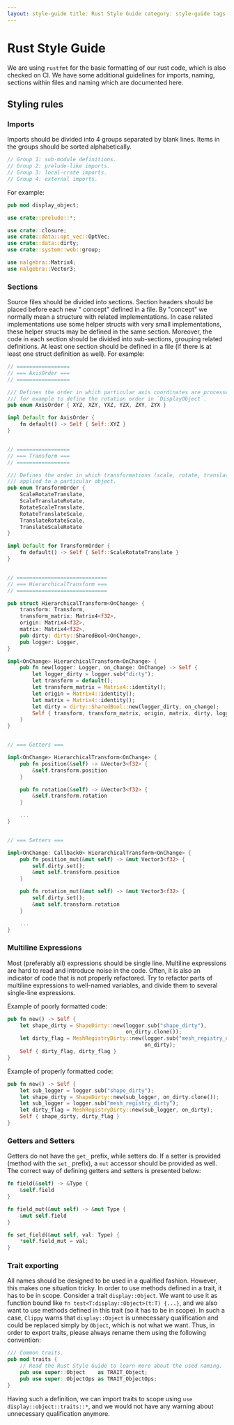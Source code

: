 ```yaml
---
layout: style-guide title: Rust Style Guide category: style-guide tags: [style-guide,contributing]
---
```


# Rust Style Guide

We are using `rustfmt` for the basic formatting of our rust code, which is also
checked on CI. We have some additional guidelines for imports, naming, sections
within files and naming which are documented here.

## Styling rules

### Imports

Imports should be divided into 4 groups separated by blank lines. Items in the
groups should be sorted alphabetically.

```rust
// Group 1: sub-module definitions.
// Group 2: prelude-like imports.
// Group 3: local-crate imports.
// Group 4: external imports.
```

For example:

```rust
pub mod display_object;

use crate::prelude::*;

use crate::closure;
use crate::data::opt_vec::OptVec;
use crate::data::dirty;
use crate::system::web::group;

use nalgebra::Matrix4;
use nalgebra::Vector3;
```

### Sections

Source files should be divided into sections. Section headers should be placed
before each new " concept" defined in a file. By "concept" we normally mean a
structure with related implementations. In case related implementations use some
helper structs with very small implementations, these helper structs may be
defined in the same section. Moreover, the code in each section should be
divided into sub-sections, grouping related definitions. At least one section
should be defined in a file (if there is at least one struct definition as
well). For example:

```rust
// =================
// === AxisOrder ===
// =================

/// Defines the order in which particular axis coordinates are processed. Used
/// for example to define the rotation order in `DisplayObject`.
pub enum AxisOrder { XYZ, XZY, YXZ, YZX, ZXY, ZYX }

impl Default for AxisOrder {
    fn default() -> Self { Self::XYZ }
}


// =================
// === Transform ===
// =================

/// Defines the order in which transformations (scale, rotate, translate) are
/// applied to a particular object.
pub enum TransformOrder {
    ScaleRotateTranslate,
    ScaleTranslateRotate,
    RotateScaleTranslate,
    RotateTranslateScale,
    TranslateRotateScale,
    TranslateScaleRotate
}

impl Default for TransformOrder {
    fn default() -> Self { Self::ScaleRotateTranslate }
}


// =============================
// === HierarchicalTransform ===
// =============================

pub struct HierarchicalTransform<OnChange> {
    transform: Transform,
    transform_matrix: Matrix4<f32>,
    origin: Matrix4<f32>,
    matrix: Matrix4<f32>,
    pub dirty: dirty::SharedBool<OnChange>,
    pub logger: Logger,
}

impl<OnChange> HierarchicalTransform<OnChange> {
    pub fn new(logger: Logger, on_change: OnChange) -> Self {
        let logger_dirty = logger.sub("dirty");
        let transform = default();
        let transform_matrix = Matrix4::identity();
        let origin = Matrix4::identity();
        let matrix = Matrix4::identity();
        let dirty = dirty::SharedBool::new(logger_dirty, on_change);
        Self { transform, transform_matrix, origin, matrix, dirty, logger }
    }
}


// === Getters ===

impl<OnChange> HierarchicalTransform<OnChange> {
    pub fn position(&self) -> &Vector3<f32> {
        &self.transform.position
    }

    pub fn rotation(&self) -> &Vector3<f32> {
        &self.transform.rotation
    }

    ...
}


// === Setters ===

impl<OnChange: Callback0> HierarchicalTransform<OnChange> {
    pub fn position_mut(&mut self) -> &mut Vector3<f32> {
        self.dirty.set();
        &mut self.transform.position
    }

    pub fn rotation_mut(&mut self) -> &mut Vector3<f32> {
        self.dirty.set();
        &mut self.transform.rotation
    }

    ...
}
```

### Multiline Expressions

Most (preferably all) expressions should be single line. Multiline expressions
are hard to read and introduce noise in the code. Often, it is also an indicator
of code that is not properly refactored. Try to refactor parts of multiline
expressions to well-named variables, and divide them to several single-line
expressions.

Example of poorly formatted code:

```rust
pub fn new() -> Self {
    let shape_dirty = ShapeDirty::new(logger.sub("shape_dirty"),
                                      on_dirty.clone());
    let dirty_flag = MeshRegistryDirty::new(logger.sub("mesh_registry_dirty"),
                                            on_dirty);
    Self { dirty_flag, dirty_flag }
}
```

Example of properly formatted code:

```rust
pub fn new() -> Self {
    let sub_logger = logger.sub("shape_dirty");
    let shape_dirty = ShapeDirty::new(sub_logger, on_dirty.clone());
    let sub_logger = logger.sub("mesh_registry_dirty");
    let dirty_flag = MeshRegistryDirty::new(sub_logger, on_dirty);
    Self { shape_dirty, dirty_flag }
}
```

### Getters and Setters

Getters do not have the `get_` prefix, while setters do. If a setter is provided
(method with the `set_` prefix), a `mut` accessor should be provided as well.
The correct way of defining getters and setters is presented below:

```rust
fn field(&self) -> &Type {
    &self.field
}

fn field_mut(&mut self) -> &mut Type {
    &mut self.field
}

fn set_field(&mut self, val: Type) {
    *self.field_mut = val;
}
```

### Trait exporting

All names should be designed to be used in a qualified fashion. However, this
makes one situation tricky. In order to use methods defined in a trait, it has
to be in scope. Consider a trait `display::Object`. We want to use it as
function bound like `fn test<T:display::Object>(t:T) {...}`, and we also want to
use methods defined in this trait (so it has to be in scope). In such a case,
`Clippy` warns that `display::Object` is unnecessary qualification and could be
replaced simply by `Object`, which is not what we want. Thus, in order to export
traits, please always rename them using the following convention:

```rust
/// Common traits.
pub mod traits {
    // Read the Rust Style Guide to learn more about the used naming.
    pub use super::Object    as TRAIT_Object;
    pub use super::ObjectOps as TRAIT_ObjectOps;
}
```

Having such a definition, we can import traits to scope using
`use display::object::traits::*`, and we would not have any warning about
unnecessary qualification anymore.

